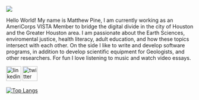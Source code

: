 ![](https://pbs.twimg.com/profile_banners/1402391352223141896/1635767418/600x200)

Hello World! My name is Matthew Pine, I am currently working as an AmeriCorps VISTA Member to bridge the digital divide in the city of Houston and the Greater Houston area. I am passionate about the Earth Sciences, enviromental justice, health literacy, adult education, and how these topics intersect with each other. On the side I like to write and develop software programs, in addition to develop scientific equipment for Geologists, and other researchers. For fun I love listening to music and watch video essays.   



  [<img src='https://cdn.jsdelivr.net/npm/simple-icons@3.0.1/icons/linkedin.svg' alt='linkedin' height='40'>](https://www.linkedin.com/in//matthew-pine-604291166/)  [<img src='https://cdn.jsdelivr.net/npm/simple-icons@3.0.1/icons/twitter.svg' alt='twitter' height='40'>](https://twitter.com/mallinspine)  

[![Top Langs](https://github-readme-stats.vercel.app/api/top-langs/?username=pinemmatthew)](https://github.com/anuraghazra/github-readme-stats)

